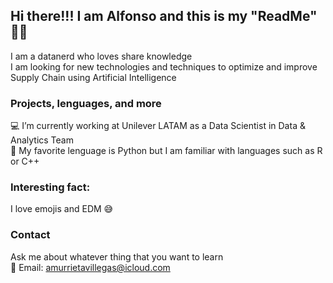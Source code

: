 ## Hi there!!! I am Alfonso and this is my "ReadMe" ✌🏻

I am a datanerd who loves share knowledge </br>
I am looking for new technologies and techniques to optimize and improve Supply Chain using Artificial Intelligence

### Projects, lenguages, and more

💻 I’m currently working at Unilever LATAM as a Data Scientist in Data & Analytics Team </br>
🐍 My favorite lenguage is Python but I am familiar with languages such as R or C++ 

### Interesting fact:

I love emojis and EDM 😅

### Contact

Ask me about whatever thing that you want to learn </br>
📧 Email: amurrietavillegas@icloud.com
